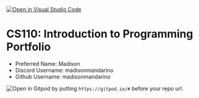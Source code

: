 [![Open in Visual Studio Code](https://classroom.github.com/assets/open-in-vscode-c66648af7eb3fe8bc4f294546bfd86ef473780cde1dea487d3c4ff354943c9ae.svg)](https://classroom.github.com/online_ide?assignment_repo_id=9925814&assignment_repo_type=AssignmentRepo)
# CS110: Introduction to Programming Portfolio

- Preferred Name: Madison
- Discord Username: madisonmandarino
- Github Username: madisonmandarino

![Open in Gitpod](https://gitpod.io/button/open-in-gitpod.svg) by putting `https://gitpod.io/#` before your repo url.
